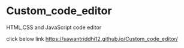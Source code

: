 # Custom_code_editor
HTML,CSS and JavaScript code editor

click below link
https://sawantriddhi12.github.io/Custom_code_editor/
